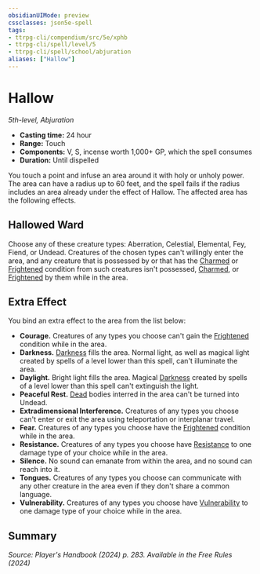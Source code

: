 ```yaml
---
obsidianUIMode: preview
cssclasses: json5e-spell
tags:
- ttrpg-cli/compendium/src/5e/xphb
- ttrpg-cli/spell/level/5
- ttrpg-cli/spell/school/abjuration
aliases: ["Hallow"]
---
```

# Hallow
*5th-level, Abjuration*  

- **Casting time:** 24 hour
- **Range:** Touch
- **Components:** V, S, incense worth 1,000+ GP, which the spell consumes
- **Duration:** Until dispelled

You touch a point and infuse an area around it with holy or unholy power. The area can have a radius up to 60 feet, and the spell fails if the radius includes an area already under the effect of Hallow. The affected area has the following effects.

## Hallowed Ward

Choose any of these creature types: Aberration, Celestial, Elemental, Fey, Fiend, or Undead. Creatures of the chosen types can't willingly enter the area, and any creature that is possessed by or that has the [Charmed](conditions.md#Charmed) or [Frightened](conditions.md#Frightened) condition from such creatures isn't possessed, [Charmed](conditions.md#Charmed), or [Frightened](conditions.md#Frightened) by them while in the area.

## Extra Effect

You bind an extra effect to the area from the list below:

- **Courage.** Creatures of any types you choose can't gain the [Frightened](conditions.md#Frightened) condition while in the area.  
- **Darkness.** [Darkness](3-Compendium/CLI/rules/variant-rules/darkness-xphb.md) fills the area. Normal light, as well as magical light created by spells of a level lower than this spell, can't illuminate the area.  
- **Daylight.** Bright light fills the area. Magical [Darkness](3-Compendium/CLI/rules/variant-rules/darkness-xphb.md) created by spells of a level lower than this spell can't extinguish the light.  
- **Peaceful Rest.** [Dead](dead-xphb.md) bodies interred in the area can't be turned into Undead.  
- **Extradimensional Interference.** Creatures of any types you choose can't enter or exit the area using teleportation or interplanar travel.  
- **Fear.** Creatures of any types you choose have the [Frightened](conditions.md#Frightened) condition while in the area.  
- **Resistance.** Creatures of any types you choose have [Resistance](3-Compendium/CLI/rules/variant-rules/resistance-xphb.md) to one damage type of your choice while in the area.  
- **Silence.** No sound can emanate from within the area, and no sound can reach into it.  
- **Tongues.** Creatures of any types you choose can communicate with any other creature in the area even if they don't share a common language.  
- **Vulnerability.** Creatures of any types you choose have [Vulnerability](vulnerability-xphb.md) to one damage type of your choice while in the area.  

## Summary

*Source: Player's Handbook (2024) p. 283. Available in the Free Rules (2024)*